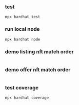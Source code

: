 ### test
```
npx hardhat test
```
### run local node
```
npx hardhat node
```
### demo listing nft match order
```
```
### demo offer nft match order
```
```
### test coverage
```
npx hardhat coverage
```

